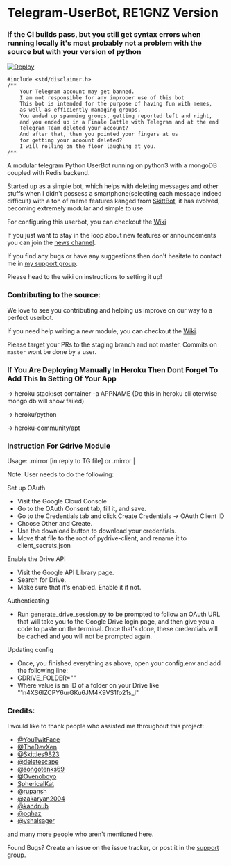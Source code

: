 # Telegram-UserBot, RE1GNZ Version

### If the CI builds pass, but you still get syntax errors when running locally it's most probably not a problem with the source but with your version of python


[![Deploy](https://www.herokucdn.com/deploy/button.svg)](https://heroku.com/deploy?template=https://github.com/Ruslan16022/AyeBot/tree/dev/reignz)


```
#include <std/disclaimer.h>
/**
    Your Telegram account may get banned.
    I am not responsible for any improper use of this bot
    This bot is intended for the purpose of having fun with memes,
    as well as efficiently managing groups.
    You ended up spamming groups, getting reported left and right,
    and you ended up in a Finale Battle with Telegram and at the end
    Telegram Team deleted your account?
    And after that, then you pointed your fingers at us
    for getting your acoount deleted?
    I will rolling on the floor laughing at you.
/**
```

A modular telegram Python UserBot running on python3 with a mongoDB coupled with Redis backend.

Started up as a simple bot, which helps with deleting messages and other stuffs when I didn't possess a smartphone(selecting each message indeed difficult) with a ton of meme features kanged from [SkittBot](https://github.com/skittles9823/SkittBot), it has evolved, becoming extremely modular and simple to use.

For configuring this userbot, you can checkout the [Wiki](https://wiki.raphielgang.org)

If you just want to stay in the loop about new features or
announcements you can join the [news channel](https://t.me/maestro_userbot_channel).

If you find any bugs or have any suggestions then don't hesitate to contact me in [my support group](https://t.me/userbot_support).

Please head to the wiki on instructions to setting it up!


### Contributing to the source:

We love to see you contributing and helping us improve on our way to a perfect userbot.

If you need help writing a new module, you can checkout the [Wiki](https://wiki.raphielgang.org).

Please target your PRs to the staging branch and not master. Commits on `master` wont be done by a user.


### If You Are Deploying Manually In Heroku Then Dont Forget To Add This In Setting Of Your App
-> heroku stack:set container -a APPNAME (Do this in heroku cli oterwise mongo db will show failed)

-> heroku/python

-> heroku-community/apt


### Instruction For Gdrive Module
Usage:
.mirror [in reply to TG file] or .mirror <link> | <filename>

Note: User needs to do the following:

Set up OAuth
- Visit the Google Cloud Console
- Go to the OAuth Consent tab, fill it, and save.
- Go to the Credentials tab and click Create Credentials -> OAuth Client ID
- Choose Other and Create.
- Use the download button to download your credentials.
- Move that file to the root of pydrive-client, and rename it to client_secrets.json

Enable the Drive API
- Visit the Google API Library page.
- Search for Drive.
- Make sure that it's enabled. Enable it if not.

Authenticating
- Run generate_drive_session.py to be prompted to follow an OAuth URL that will take you to the Google Drive login page, and then give you a code to paste on the terminal. Once that's done, these credentials will be cached and you will not be prompted again.

Updating config
- Once, you finished everything as above, open your config.env and add the following line:
- GDRIVE_FOLDER=""
- Where value is an ID of a folder on your Drive like "1n4XS6IZCPY6urGKu6JM4K9VS1fo21s_l"


### Credits:

I would like to thank people who assisted me throughout this project:

* [@YouTwitFace](https://github.com/YouTwitFace)
* [@TheDevXen](https://github.com/TheDevXen)
* [@Skittles9823](https://github.com/Skittles9823)
* [@deletescape](https://github.com/deletescape)
* [@songotenks69](https://github.com/songotenks69)
* [@Ovenoboyo](https://github.com/Ovenoboyo)
* [SphericalKat](https://github.com/ATechnoHazard)
* [@rupansh](https://github.com/rupansh)
* [@zakaryan2004](https://github.com/zakaryan2004)
* [@kandnub](https://github.com/kandnub)
* [@pqhaz](https://github.com/pqhaz)
* [@yshalsager](https://github.com/yshalsager)

and many more people who aren't mentioned here.

Found Bugs? Create an issue on the issue tracker, or post it in the [support group](https://t.me/userbot_support).
